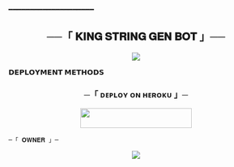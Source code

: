 ━━━━━━━━━━━━━━━━━━━━

<h2 align="center">
    ──「 𝐊𝐈𝐍𝐆 𝐒𝐓𝐑𝐈𝐍𝐆 𝐆𝐄𝐍 𝐁𝐎𝐓 」──
</h2>

<p align="center">
  <img src="https://telegra.ph/file/64e4440d641998b4d9749.jpg">
</p>

<b>𝗗𝗘𝗣𝗟𝗢𝗬𝗠𝗘𝗡𝗧 𝗠𝗘𝗧𝗛𝗢𝗗𝗦</b>
</p>

<h3 align="center">
    ─「 ᴅᴇᴩʟᴏʏ ᴏɴ ʜᴇʀᴏᴋᴜ 」─
</h3>

<p align="center"><a href="https://dashboard.heroku.com/new?template=https://github.com/AnonymousX1025/StringGenBot"> <img src="https://img.shields.io/badge/Deploy%20On%20Heroku-black?style=for-the-badge&logo=heroku" width="220" height="38.45"/></a></p>


    ─「 𝐎𝐖𝐍𝐄𝐑 」─
</h3>

<p align="center">
<a href="https://telegram.me/l_MR_ll_KING_l"><img src="https://img.shields.io/badge/-TELEGRAM%20ID-black.svg?style=for-the-badge&logo=Telegram"></a>
</p>
